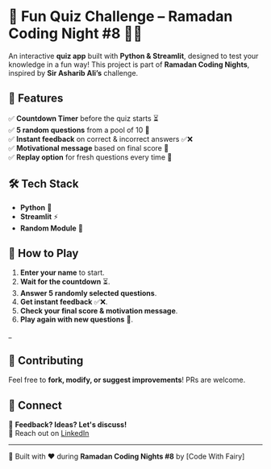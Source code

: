 # 🎉 Fun Quiz Challenge – Ramadan Coding Night #8 🌙🚀  

An interactive **quiz app** built with **Python & Streamlit**, designed to test your knowledge in a fun way! This project is part of **Ramadan Coding Nights**, inspired by **Sir Asharib Ali’s** challenge.  

## 🚀 Features  
✅ **Countdown Timer** before the quiz starts ⏳  
✅ **5 random questions** from a pool of 10 🎲  
✅ **Instant feedback** on correct & incorrect answers ✅❌  
✅ **Motivational message** based on final score 🎯  
✅ **Replay option** for fresh questions every time 🔄  

## 🛠️ Tech Stack  
- **Python** 🐍  
- **Streamlit** ⚡  
- **Random Module** 🎲  

## 🎯 How to Play  
1. **Enter your name** to start.  
2. **Wait for the countdown** ⏳.  
3. **Answer 5 randomly selected questions**.  
4. **Get instant feedback** ✅❌.  
5. **Check your final score & motivation message**.  
6. **Play again with new questions** 🔄.  

_  

## 🎉 Contributing  
Feel free to **fork, modify, or suggest improvements**! PRs are welcome.  

## 🔗 Connect  
💬 **Feedback? Ideas? Let's discuss!**  
📩 Reach out on [LinkedIn]([your-linkedin-url](https://www.linkedin.com/in/faryal-junaid-06780b2b4/))  

---

🚀 Built with ❤️ during **Ramadan Coding Nights #8** by [Code With Fairy]  
